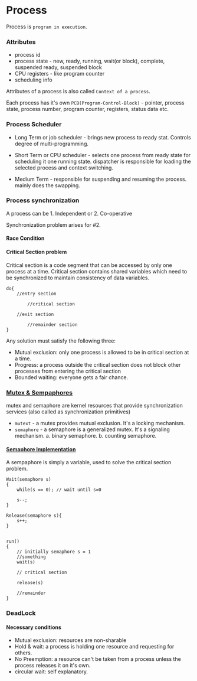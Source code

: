 # Process

Process is `program in execution`.

### Attributes
- process id
- process state - new, ready, running, wait(or block), complete, suspended ready, suspended block
- CPU registers - like program counter
- scheduling info

Attributes of a process is also called `Context of a process`.

Each process has it's own `PCB(Program-Control-Block)` - pointer, process state, process number, program counter, registers, status data etc.

### Process Scheduler

- Long Term or job scheduler - brings new process to ready stat. Controls degree of multi-programming.

- Short Term or CPU scheduler - selects one process from ready state for scheduling it one running state.
  dispatcher is responsible for loading the selected process and context switching.

- Medium Term - responsible for suspending and resuming the process. mainly does the swapping.

### Process synchronization

A process can be 1. Independent or 2. Co-operative

Synchronization problem arises for #2.

#### Race Condition

#### Critical Section problem

Critical section is a code segment that can be accessed by only one process at a time. Critical section contains shared variables which need to be synchronized to maintain consistency of data variables.

```
do{
    //entry section

        //critical section
    
    //exit section
    
        //remainder section
}
```

Any solution must satisfy the following three:
- Mutual exclusion: only one process is allowed to be in critical section at a time.
- Progress: a process outside the critical section does not block other processes from entering the critical section
- Bounded waiting: everyone gets a fair chance.

### [Mutex & Sempaphores](https://www.geeksforgeeks.org/mutex-vs-semaphore/)
mutex and semaphore are kernel resources that provide synchronization services (also called as synchronization primitives)

- `mutext` - a mutex provides mutual exclusion. It's a locking mechanism.
- `semaphore` - a semaphore is a generalized mutex. It's a signaling mechanism.
  a. binary semaphore.
  b. counting semaphore.

#### [Semaphore Implementation](https://www.geeksforgeeks.org/semaphores-operating-system/)
A sempaphore is simply a variable, used to solve the critical section problem.

```
Wait(semaphore s)
{
    while(s == 0); // wait until s=0

    s--;
}

Release(semaphore s){
    s++;
}


run()
{
    // initially semaphore s = 1
    //something
    wait(s)

    // critical section

    release(s)

    //remainder
}

```

### DeadLock

#### Necessary conditions
- Mutual exclusion: resources are non-sharable
- Hold & wait: a process is holding one resource and requesting for others.
- No Preemption: a resource can't be taken from a process unless the process releases it on it's own.
- circular wait: self explanatory.


